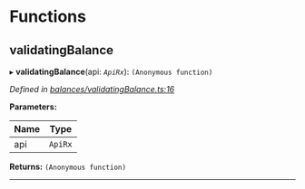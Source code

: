 

# Functions

<a id="validatingbalance"></a>

##  validatingBalance

▸ **validatingBalance**(api: *`ApiRx`*): `(Anonymous function)`

*Defined in [balances/validatingBalance.ts:16](https://github.com/polkadot-js/api/blob/54eada5/packages/api-derive/src/balances/validatingBalance.ts#L16)*

**Parameters:**

| Name | Type |
| ------ | ------ |
| api | `ApiRx` |

**Returns:** `(Anonymous function)`

___

